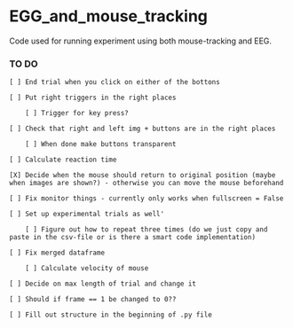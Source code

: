 # EGG_and_mouse_tracking
Code used for running experiment using both mouse-tracking and EEG.

### TO DO
    
    [ ] End trial when you click on either of the bottons
    
    [ ] Put right triggers in the right places
    
        [ ] Trigger for key press?
        
    [ ] Check that right and left img + buttons are in the right places
    
        [ ] When done make buttons transparent
        
    [ ] Calculate reaction time
    
    [X] Decide when the mouse should return to original position (maybe when images are shown?) - otherwise you can move the mouse beforehand
    
    [ ] Fix monitor things - currently only works when fullscreen = False
    
    [ ] Set up experimental trials as well'
    
        [ ] Figure out how to repeat three times (do we just copy and paste in the csv-file or is there a smart code implementation)
        
    [ ] Fix merged dataframe
    
        [ ] Calculate velocity of mouse
        
    [ ] Decide on max length of trial and change it 
    
    [ ] Should if frame == 1 be changed to 0??
    
    [ ] Fill out structure in the beginning of .py file
    
